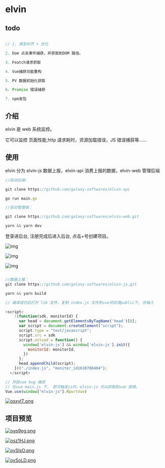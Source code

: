 # elvin


## todo
```typescript

// 1. 类型补齐 + 优化 

2. Dom 点击事件捕获，并获取到DOM 路径。

3. Featch请求抓取

4. Vue捕获功能重构

5. PV 数据初始化获取

6. Promise 错误捕获

7. npm发包

```
## 介绍

elvin 是 web 系统监控。

它可以监控 页面性能,http 请求耗时，资源加载错误，JS 错误捕获等……

## 使用

elvin 分为 elvin-js 数据上报，elvin-api 消费上报的数据，elvin-web 管理后端

```typescript
//启动后端:

git clone https://github.com/galaxy-softwares/elvin-api

go run main.go

//启动管理端：

git clone https://github.com/galaxy-softwares/elvin-web.git

yarn && yarn dev

```

登录进后台, 注册完成后进入后台, 点击+号创建项目。

![img](https://s3.bmp.ovh/imgs/2021/12/67ddbb97aa5b4459.png)

![img](https://s3.bmp.ovh/imgs/2021/12/d969edcca6d74066.png)

![img](https://s3.bmp.ovh/imgs/2021/12/550513703b626950.png)

```js

//数据上报：
git clone https://github.com/galaxy-softwares/elvin-js.git

yarn && yarn build

// 编译成功后打开 lib 文件，复制 index.js 文件到vue项目得public下, 并输入

<script>
    !(function(sdk, monitorId) {
      var head = document.getElementsByTagName('head')[0];
      var script = document.createElement("script");
      script.type = "text/javascript";
      script.src = sdk
      script.onload = function() {
        window['elvin-js'] && window['elvin-js'].init({
          monitorId: monitorId,
        })
      };
      head.appendChild(script);
    })("./index.js", "monitor_id1638788404");
  </script>

// 开启vue bug 捕获
// 在vue main.js 下， 即可触发js时，elvin-js 可以抓取到vue 报错。
Vue.use(window["elvin-js"].RportVue)
```

[![osxylT.png](https://s4.ax1x.com/2021/12/06/osxylT.png)](https://imgtu.com/i/osxylT)

## 项目预览

[![oyp9eg.png](https://s4.ax1x.com/2021/12/06/oyp9eg.png)](https://imgtu.com/i/oyp9eg)

[![osz1HJ.png](https://s4.ax1x.com/2021/12/06/osz1HJ.png)](https://imgtu.com/i/osz1HJ)

[![oySIsO.png](https://s4.ax1x.com/2021/12/06/oySIsO.png)](https://imgtu.com/i/oySIsO)

[![oySoLD.png](https://s4.ax1x.com/2021/12/06/oySoLD.png)](https://imgtu.com/i/oySoLD)
